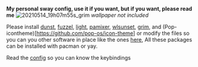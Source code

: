 **My personal sway config, use it if you want, but if you want, please read me**
![20210514_19h07m55s_grim](https://user-images.githubusercontent.com/63064071/118342428-b87d2e00-b4f9-11eb-83d5-dedab1419872.png)
*wallpaper not included*

Please install [dunst](https://github.com/dunst-project/dunst), [fuzzel](https://codeberg.org/dnkl/fuzzel), [light](https://github.com/haikarainen/light), [pamixer](https://github.com/cdemoulins/pamixer), [wlsunset](https://git.sr.ht/~kennylevinsen/wlsunset), [grim](https://github.com/emersion/grim), and (Pop-icontheme)[https://github.com/pop-os/icon-theme] or modify the files so you can you other software in place like the ones [here](https://github.com/swaywm/sway/wiki/i3-Migration-Guide), All these packages can be installed with pacman or yay.

Read the [config](https://github.com/Richardsilsa/ctransparent-sway/blob/main/sway/config) so you can know the keybindings
